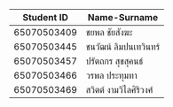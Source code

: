 | Student ID | Name-Surname |
|------------|--------------|
| 65070503409 | ชยพล ชัยสังฆะ |
| 65070503445 | ชนวัฒน์ ลิมปนเทวินทร์ |
| 65070503457 | ปรัตถกร สุขสุคนธ์ |
| 65070503466 | วรพล ประทุมทา |
| 65070503469 | สวิตต์ งามวิไลศิริวงศ์ |
